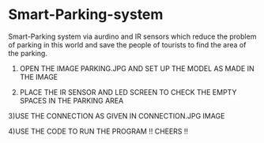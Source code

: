 # Smart-Parking-system
Smart-Parking system via aurdino and IR sensors which reduce the problem of parking in this world and save the people of tourists to find the area
of the parking.

1) OPEN THE IMAGE PARKING.JPG AND SET UP THE MODEL AS MADE IN THE IMAGE 

2) PLACE THE IR SENSOR AND LED SCREEN TO CHECK THE EMPTY SPACES IN THE PARKING AREA

3)USE THE CONNECTION AS GIVEN IN CONNECTION.JPG IMAGE

4)USE THE CODE TO RUN THE PROGRAM !! CHEERS !!
